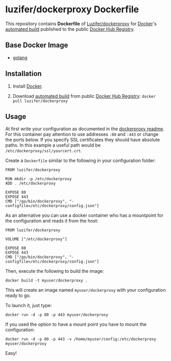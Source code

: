 # luzifer/dockerproxy Dockerfile

This repository contains **Dockerfile** of [Luzifer/dockerproxy](https://github.com/Luzifer/dockerproxy) for [Docker](https://www.docker.com/)'s [automated build](https://registry.hub.docker.com/u/luzifer/dockerproxy/) published to the public [Docker Hub Registry](https://registry.hub.docker.com/).

## Base Docker Image

- [golang](https://registry.hub.docker.com/_/golang/)

## Installation

1. Install [Docker](https://www.docker.com/).

2. Download [automated build](https://registry.hub.docker.com/u/luzifer/dockerproxy/) from public [Docker Hub Registry](https://registry.hub.docker.com/): `docker pull luzifer/dockerproxy`

## Usage

At first write your configuration as documented in the [dockerproxy readme](https://github.com/Luzifer/dockerproxy/blob/master/README.md#dockerproxy). For this container pay attention to use addresses `:80` and `:443` or change the ports below. If you specify SSL certificates they should have absolute paths. In this example a useful path would be `/etc/dockerproxy/ssl/yourcert.crt`.

Create a `Dockerfile` similar to the following in your configuration folder: 

```
FROM luzifer/dockerproxy

RUN mkdir -p /etc/dockerproxy
ADD . /etc/dockerproxy

EXPOSE 80
EXPOSE 443
CMD ["/go/bin/dockerproxy", "-configfile=/etc/dockerproxy/config.json"]
```

As an alternative you can use a docker container who has a mountpoint for the configuration and reads it from the host:

```
FROM luzifer/dockerproxy

VOLUME ["/etc/dockerproxy"]

EXPOSE 80
EXPOSE 443
CMD ["/go/bin/dockerproxy", "-configfile=/etc/dockerproxy/config.json"]
```

Then, execute the following to build the image:

```
docker build -t myuser/dockerproxy .
```

This will create an image named `myuser/dockerproxy` with your configuration ready to go.

To launch it, just type:

```
docker run -d -p 80 -p 443 myuser/dockerproxy
```

If you used the option to have a mount point you have to mount the configuration:

```
docker run -d -p 80 -p 443 -v /home/myuser/config:/etc/dockerproxy myuser/dockerproxy
```

Easy!

